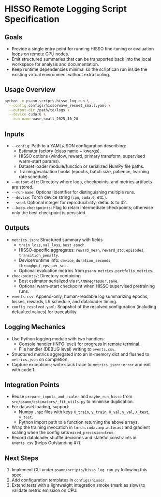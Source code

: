 # HISSO Remote Logging Script Specification

## Goals
- Provide a single entry point for running HISSO fine-tuning or evaluation loops on remote GPU nodes.
- Emit structured summaries that can be transported back into the local workspace for analysis and documentation.
- Keep runtime dependencies minimal so the script can run inside the existing virtual environment without extra tooling.

## Usage Overview
```bash
python -m psann.scripts.hisso_log_run \
  --config configs/hisso/wave_resnet_small.yaml \
  --output-dir /path/to/logs \
  --device cuda:0 \
  --run-name wave_small_2025_10_28
```

## Inputs
- `--config`: Path to a YAML/JSON configuration describing:
  - Estimator factory (class name + kwargs).
  - HISSO options (window, reward, primary transform, supervised warm-start params).
  - Dataset loader module/function or serialized NumPy file paths.
  - Training/evaluation hooks (epochs, batch size, patience, learning rate schedule).
- `--output-dir`: Directory where logs, checkpoints, and metrics artifacts are stored.
- `--run-name`: Optional identifier for distinguishing multiple runs.
- `--device`: Torch device string (`cpu`, `cuda:0`, etc.).
- `--seed`: Optional integer for reproducibility; defaults to 42.
- `--keep-checkpoints`: Flag to retain intermediate checkpoints; otherwise only the best checkpoint is persisted.

## Outputs
- `metrics.json`: Structured summary with fields
  - `train_loss`, `val_loss`, `best_epoch`.
  - HISSO-specific aggregates: `reward_mean`, `reward_std`, `episodes`, `transition_penalty`.
  - Device/runtime info: `device`, `duration_seconds`, `throughput_eps_per_sec`.
  - Optional evaluation metrics from `psann.metrics.portfolio_metrics`.
- `checkpoints/`: Directory containing
  - Best estimator serialized via `PSANNRegressor.save`.
  - Optional warm-start checkpoint when HISSO supervised pretraining runs.
- `events.csv`: Append-only, human-readable log summarizing epochs, losses, rewards, LR schedule, and dataloader timing.
- `config_resolved.yaml`: Snapshot of the resolved configuration (including defaulted values) for traceability.

## Logging Mechanics
- Use Python logging module with two handlers:
  - Console handler (INFO level) for progress in remote terminal.
  - File handler (DEBUG level) writing to `events.csv`.
- Structured metrics aggregated into an in-memory dict and flushed to `metrics.json` on completion.
- Capture exceptions; write stack trace to `metrics.json::error` and exit with code 1.

## Integration Points
- Reuse `prepare_inputs_and_scaler` and `maybe_run_hisso` from `src/psann/estimators/_fit_utils.py` to minimise duplication.
- For dataset loading, support:
  - Numpy `.npz` files with keys `X_train`, `y_train`, `X_val`, `y_val`, `X_test`, `y_test`.
  - Python import path to a function returning the above arrays.
- Wrap the training invocation in `torch.cuda.amp.autocast` and gradient scaling when the config sets `mixed_precision=true`.
- Record dataloader shuffle decisions and stateful constraints in `events.csv` (helps Outstanding #7).

## Next Steps
1. Implement CLI under `psann/scripts/hisso_log_run.py` following this spec.
2. Add configuration templates in `configs/hisso/`.
3. Extend tests with a lightweight integration smoke (mark as slow) to validate metric emission on CPU.
